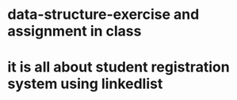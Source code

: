 # data-structure-exercise and assignment in class 
# it is all about student registration system using linkedlist
